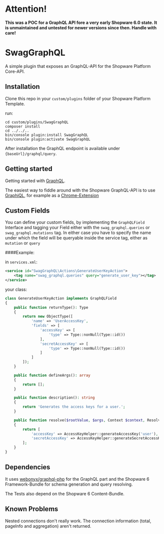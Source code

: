 # Attention!

**This was a POC for a GraphQL API fore a very early Shopware 6.0 state. It is unmaintained and untested for newer versions since then. Handle with care!** 

# SwagGraphQL

A simple plugin that exposes an GraphQL-API for the Shopware Platform Core-API.

## Installation

Clone this repo in your `custom/plugins` folder of your Shopware Platform Template.

run:
```
cd custom/plugins/SwagGraphQL
composer install
cd ../../..
bin/console plugin:install SwagGraphQL
bin/console plugin:activate SwagGraphQL
```

After installation the GraphQL endpoint is available under `{baseUrl}/graphql/query`.

## Getting started

Getting started with [GraphQL](https://graphql.org/learn/).

The easiest way to fiddle around with the Shopware GraphQL-API is to use
[GraphiQL](https://github.com/graphql/graphiql), for example as a [Chrome-Extension](https://chrome.google.com/webstore/detail/chromeiql)

## Custom Fields

You can define your custom fields, by implementing the `GraphQLField` Interface and tagging your Field
either with the `swag_graphql.queries` or `swag_graphql.mutations` tag.
In either case you have to specify the name under which the field will be queryable inside the service tag, 
either as `mutation` or `query`

####Example:

in `services.xml`:
```xml
<service id="SwagGraphQL\Actions\GenerateUserKeyAction">
    <tag name="swag_graphql.queries" query="generate_user_key"></tag>
</service>
```
your class:
```php
class GenerateUserKeyAction implements GraphQLField
{
    public function returnType(): Type
    {
        return new ObjectType([
            'name' => 'UserAccessKey',
            'fields' => [
                'accessKey' => [
                    'type' => Type::nonNull(Type::id())
                ],
                'secretAccessKey' => [
                    'type' => Type::nonNull(Type::id())
                ]
            ]
        ]);
    }

    public function defineArgs(): array
    {
        return [];
    }

    public function description(): string
    {
        return 'Generates the access keys for a user.';
    }

    public function resolve($rootValue, $args, Context $context, ResolveInfo $info)
    {
        return [
            'accessKey' => AccessKeyHelper::generateAccessKey('user'),
            'secretAccessKey' => AccessKeyHelper::generateSecretAccessKey(),
        ];
    }
}
```

## Dependencies

It uses [webonyx/graphql-php](https://github.com/webonyx/graphql-php) for the GraphQL part 
and the Shopware 6 Framework-Bundle for schema generation and query resolving.

The Tests also depend on the Shopware 6 Content-Bundle.

## Known Problems

Nested connections don't really work. The connection information (total, pageInfo and aggregation) aren't returned.
